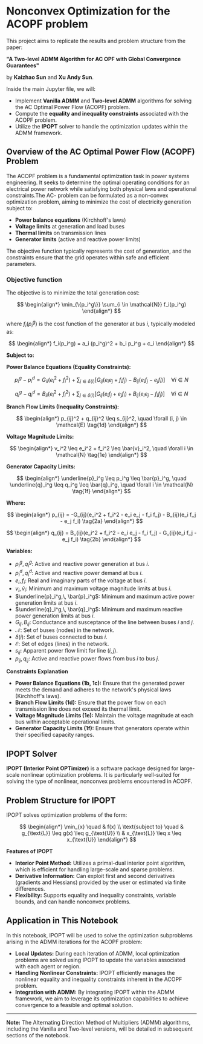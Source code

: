 # Nonconvex Optimization for the ACOPF problem

This project aims to replicate the results and problem structure from the paper:

**"A Two-level ADMM Algorithm for AC OPF with Global Convergence Guarantees"**

by **Kaizhao Sun** and **Xu Andy Sun**.

Inside the main Jupyter file, we will:

- Implement **Vanilla ADMM** and **Two-level ADMM** algorithms for solving the AC Optimal Power Flow (ACOPF) problem.
- Compute the **equality and inequality constraints** associated with the ACOPF problem.
- Utilize the **IPOPT** solver to handle the optimization updates within the ADMM framework.

## Overview of the AC Optimal Power Flow (ACOPF) Problem

The ACOPF problem is a fundamental optimization task in power systems engineering. It seeks to determine the optimal operating conditions for an electrical power network while satisfying both physical laws and operational constraints.The AC- problem can be formulated as a non-convex optimization problem, aiming to minimize the cost of electricity generation subject to:

- **Power balance equations** (Kirchhoff's laws)
- **Voltage limits** at generation and load buses
- **Thermal limits** on transmission lines
- **Generator limits** (active and reactive power limits)

The objective function typically represents the cost of generation, and the constraints ensure that the grid operates within safe and efficient parameters.

### Objective function

The objective is to minimize the total generation cost:

$$
\begin{align*}
\min_{\{p_i^g\}} \sum_{i \in \mathcal{N}} f_i(p_i^g)
\end{align*}
$$

where $f_i(p_i^g)$ is the cost function of the generator at bus $i$, typically modeled as:

$$
\begin{align*}
f_i(p_i^g) = a_i (p_i^g)^2 + b_i p_i^g + c_i
\end{align*}
$$

**Subject to:**

**Power Balance Equations (Equality Constraints):**

$$
p_i^g - p_i^d = G_{ii}(e_i^2 + f_i^2) + \sum_{j \in \delta(i)} \left[ G_{ij}(e_i e_j + f_i f_j) - B_{ij}(e_i f_j - e_j f_i) \right]
\quad \forall i \in N
$$

$$
q_i^g - q_i^d = B_{ii}(e_i^2 + f_i^2) + \sum_{j \in \delta(i)} \left[ G_{ij}(e_i f_j + e_j f_i) + B_{ij}(e_i e_j - f_i f_j) \right]
\quad \forall i \in N
$$

**Branch Flow Limits (Inequality Constraints):**

$$
\begin{align*}
p_{ij}^2 + q_{ij}^2 \leq s_{ij}^2, \quad \forall (i, j) \in \mathcal{E}
\tag{1d}
\end{align*}
$$

**Voltage Magnitude Limits:**

$$
\begin{align*}
v_i^2 \leq e_i^2 + f_i^2 \leq \bar{v}_i^2, \quad \forall i \in \mathcal{N}
\tag{1e}
\end{align*}
$$

**Generator Capacity Limits:**

$$
\begin{align*}
\underline{p}_i^g \leq p_i^g \leq \bar{p}_i^g, \quad \underline{q}_i^g \leq q_i^g \leq \bar{q}_i^g, \quad \forall i \in \mathcal{N}
\tag{1f}
\end{align*}
$$

**Where:**

$$
\begin{align*}
p_{ij} = -G_{ij}(e_i^2 + f_i^2 - e_i e_j - f_i f_j) - B_{ij}(e_i f_j - e_j f_i)
\tag{2a}
\end{align*}
$$

$$
\begin{align*}
q_{ij} = B_{ij}(e_i^2 + f_i^2 - e_i e_j - f_i f_j) - G_{ij}(e_i f_j - e_j f_i)
\tag{2b}
\end{align*}
$$

**Variables:**

- $p_i^g,\, q_i^g$: Active and reactive power generation at bus $i$.
- $p_i^d,\, q_i^d$: Active and reactive power demand at bus $i$.
- $e_i,\, f_i$: Real and imaginary parts of the voltage at bus $i$.
- $v_i,\, \bar{v}_i$: Minimum and maximum voltage magnitude limits at bus $i$.
- $\underline{p}_i^g,\, \bar{p}_i^g$: Minimum and maximum active power generation limits at bus $i$.
- $\underline{q}_i^g,\, \bar{q}_i^g$: Minimum and maximum reactive power generation limits at bus $i$.
- $G_{ij},\, B_{ij}$: Conductance and susceptance of the line between buses $i$ and $j$.
- $\mathcal{N}$: Set of buses (nodes) in the network.
- $\delta(i)$: Set of buses connected to bus $i$.
- $\mathcal{E}$: Set of edges (lines) in the network.
- $s_{ij}$: Apparent power flow limit for line $(i, j)$.
- $p_{ij},\, q_{ij}$: Active and reactive power flows from bus $i$ to bus $j$.


**Constraints Explanation**

- **Power Balance Equations (1b, 1c):** Ensure that the generated power meets the demand and adheres to the network's physical laws (Kirchhoff's laws).
- **Branch Flow Limits (1d):** Ensure that the power flow on each transmission line does not exceed its thermal limit.
- **Voltage Magnitude Limits (1e):** Maintain the voltage magnitude at each bus within acceptable operational limits.
- **Generator Capacity Limits (1f):** Ensure that generators operate within their specified capacity ranges.

## IPOPT Solver

**IPOPT (Interior Point OPTimizer)** is a software package designed for large-scale nonlinear optimization problems. It is particularly well-suited for solving the type of nonlinear, nonconvex problems encountered in ACOPF.


## Problem Structure for IPOPT

IPOPT solves optimization problems of the form:

$$
\begin{align*}
\min_{x} \quad & f(x) \\
\text{subject to} \quad & g_{\text{L}} \leq g(x) \leq g_{\text{U}} \\
& x_{\text{L}} \leq x \leq x_{\text{U}}
\end{align*}
$$

**Features of IPOPT**

- **Interior Point Method:** Utilizes a primal-dual interior point algorithm, which is efficient for handling large-scale and sparse problems.
- **Derivative Information:** Can exploit first and second derivatives (gradients and Hessians) provided by the user or estimated via finite differences.
- **Flexibility:** Supports equality and inequality constraints, variable bounds, and can handle nonconvex problems.

## Application in This Notebook

In this notebook, IPOPT will be used to solve the optimization subproblems arising in the ADMM iterations for the ACOPF problem:

- **Local Updates:** During each iteration of ADMM, local optimization problems are solved using IPOPT to update the variables associated with each agent or region.
- **Handling Nonlinear Constraints:** IPOPT efficiently manages the nonlinear equality and inequality constraints inherent in the ACOPF problem.
- **Integration with ADMM:** By integrating IPOPT within the ADMM framework, we aim to leverage its optimization capabilities to achieve convergence to a feasible and optimal solution.

---

**Note:** The Alternating Direction Method of Multipliers (ADMM) algorithms, including the Vanilla and Two-level versions, will be detailed in subsequent sections of the notebook.
